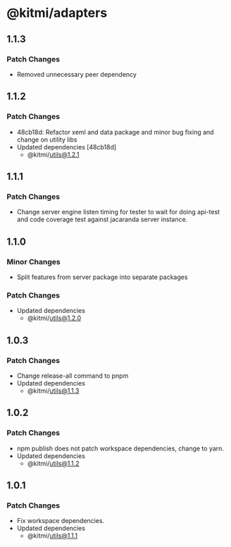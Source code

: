 # @kitmi/adapters

## 1.1.3

### Patch Changes

-  Removed unnecessary peer dependency

## 1.1.2

### Patch Changes

-   48cb18d: Refactor xeml and data package and minor bug fixing and change on utility libs
-   Updated dependencies [48cb18d]
    -   @kitmi/utils@1.2.1

## 1.1.1

### Patch Changes

-   Change server engine listen timing for tester to wait for doing api-test and code coverage test against jacaranda server instance.

## 1.1.0

### Minor Changes

-   Split features from server package into separate packages

### Patch Changes

-   Updated dependencies
    -   @kitmi/utils@1.2.0

## 1.0.3

### Patch Changes

-   Change release-all command to pnpm
-   Updated dependencies
    -   @kitmi/utils@1.1.3

## 1.0.2

### Patch Changes

-   npm publish does not patch workspace dependencies, change to yarn.
-   Updated dependencies
    -   @kitmi/utils@1.1.2

## 1.0.1

### Patch Changes

-   Fix workspace dependencies.
-   Updated dependencies
    -   @kitmi/utils@1.1.1

